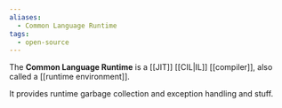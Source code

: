 ```yaml
---
aliases:
  - Common Language Runtime
tags:
  - open-source
---
```

The **Common Language Runtime** is a [[JIT]] [[CIL|IL]] [[compiler]], also called a [[runtime environment]].

It provides runtime garbage collection and exception handling and stuff.